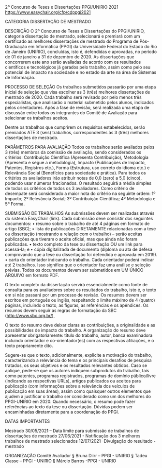2º Concurso de Teses e Dissertações PPGI/UNIRIO 2021
https://www.easychair.org/cfp/cdppgi2021

CATEGORIA DISSERTAÇÃO DE MESTRADO


DESCRIÇÃO
O 2º Concurso de Teses e Dissertações do PPGI/UNIRIO, categoria dissertação de mestrado, selecionará e premiará com um certificado as melhores dissertações de mestrado do Programa de Pós-Graduação em Informática (PPGI) da Universidade Federal do Estado do Rio de Janeiro (UNIRIO), concluídas, isto é, defendidas e aprovadas, no período de 01 de janeiro a 31 de dezembro de 2020. As dissertações que concorrerem este ano serão avaliadas de acordo com os resultados científicos e tecnológicos já gerados pelo trabalho, assim como pelo seu potencial de impacto na sociedade e no estado da arte na área de Sistemas de Informação.

PROCESSO DE SELEÇÃO
Os trabalhos submetidos passarão por uma etapa inicial de seleção que visa escolher as 3 (três) melhores dissertações de mestrado de 2020. Cada trabalho será revisado por pelo menos três especialistas, que analisarão o material submetido pelos alunos, indicados pelos orientadores. Após a fase de revisão, será realizada uma etapa de discussão entre todos os integrantes do Comitê de Avaliação para selecionar os trabalhos aceitos.

Dentre os trabalhos que cumprirem os requisitos estabelecidos, serão premiados ATÉ 3 (seis) trabalhos, correspondentes às 3 (três) melhores dissertações de mestrado.  

PARÂMETROS PARA AVALIAÇÃO
Todos os trabalhos serão avaliados pelos 3 (três) membros da comissão de avaliação, sendo considerados os critérios: Contribuição Científica (Apresenta Contribuição), Metodologia (Apresenta e segue a metodologia), Impacto (Publicações de Impacto, Patentes, Registros etc.), Forma (Estrutura, uso correto do idioma etc.) e Relevância Social (Benefícios para sociedade e prática). Para todos os critérios os avaliadores irão atribuir notas de 0,0 (zero) a 5,0 (cinco), podendo usar números fracionados. O resultado seguirá a média simples de todos os critérios de todos os 3 avaliadores.
Como critério de desempate será considerado a maior nota do critério na seguinte ordem: 1º Impacto; 2º Relevância Social; 3º Contribuição Científica; 4º Metodologia e 5º Forma.

SUBMISSÃO DE TRABALHOS
As submissões devem ser realizadas através do sistema EasyChair (link). Cada submissão deve consistir dos seguintes documentos:
•	resumo sobre o trabalho de até 4 páginas em formato de artigo (SBC);
•	lista de publicações DIRETAMENTE relacionadas com a tese ou dissertação (mostrando a relação com o trabalho) – serão aceitas publicações que tiveram o aceite oficial, mas que ainda não foram publicadas. 
•	texto completo da tese ou dissertação OU um link para acessá-la; e
•	cópia digitalizada de documento (diploma ou ata de defesa comprovando que a tese ou dissertação foi defendida e aprovada em 2019).
•	carta do orientador indicando o trabalho.  Cada orientador poderá indicar até 2 trabalhos.  Isso significa que o orientador faz uma análise e seleção prévias. 
Todos os documentos devem ser submetidos em UM ÚNICO ARQUIVO em formato PDF.

O texto completo da dissertação servirá essencialmente como fonte de consulta para os avaliadores sobre os resultados do trabalho, isto é, o texto em si não passará por um processo de revisão.
Os resumos devem ser escritos em português ou inglês, respeitando o limite máximo de 4 (quatro) páginas, incluindo o texto, as figuras, as referências e os apêndices. Os resumos devem seguir as regras de formatação da SBC (http://www.sbc.org.br/),
 
O texto do resumo deve deixar claras as contribuições, a originalidade e as possibilidades de impacto do trabalho. A organização do resumo deve apresentar obrigatoriamente: título do trabalho, autor, banca examinadora incluindo orientador e co-orientador(es) com as respectivas afiliações, e o texto propriamente dito.

Sugere-se que o texto, adicionalmente, explicite a motivação do trabalho, caracterizando a relevância do tema e os principais desafios de pesquisa tratados, os seus objetivos e os resultados relevantes obtidos. Caso se aplique, pede-se que os autores indiquem subprodutos do trabalho, tais como patentes, programas registrados, programas de domínio público/livre (indicando as respectivas URLs), artigos publicados ou aceitos para publicação (com informações sobre a relevância dos veículos de publicação em suas áreas), assim como quaisquer outros elementos que ajudem a justificar o trabalho ser considerado como um dos melhores do PPGI-UNIRIO em 2020. Quando necessário, o resumo pode fazer referências ao texto da tese ou dissertação.
Dúvidas podem ser encaminhadas diretamente para a coordenação do PPGI.

DATAS IMPORTANTES
 
Mestrado
30/05/2021 – Data limite para submissão de trabalhos de dissertações de mestrado
27/06/2021 - Notificação dos 3 melhores trabalhos de mestrado selecionados
12/07/2021 -Divulgação do resultado - mestrado
 
ORGANIZAÇÃO
Comitê Avaliador
§  Bruna Diirr – PPGI - UNIRIO
§  Tadeu Classe – PPGI - UNIRIO
§ Márcio Barros -PPGI - UNIRIO
 

